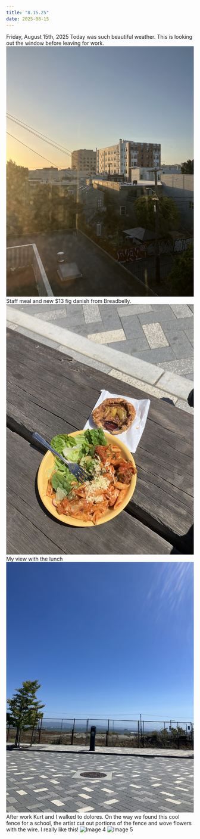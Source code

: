 ```yaml
---
title: "8.15.25"
date: 2025-08-15
---
```


Friday, August 15th, 2025
Today was such beautiful weather. This is looking out the window before leaving for work.
![Image 1](img1.jpeg)
Staff meal and new $13 fig danish from Breadbelly.
![Image 2](img2.jpeg)
My view with the lunch
![Image 3](img3.jpeg)
After work Kurt and I walked to dolores. On the way we found this cool fence for a school, the artist cut out portions of the fence 
and wove flowers with the wire. I really like this!
![Image 4](img4.jpeg)
![Image 5](img5.jpeg)
